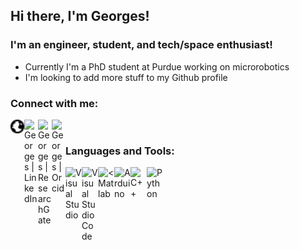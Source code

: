 ## Hi there, I'm Georges!

### I'm an engineer, student, and tech/space enthusiast!

- Currently I'm a PhD student at Purdue working on microrobotics
- I'm looking to add more stuff to my Github profile

### Connect with me:
[<img align="left" alt="website" width="22px" src="https://raw.githubusercontent.com/iconic/open-iconic/master/svg/globe.svg" />][website]
[<img align="left" alt="Georges | LinkedIn" width="22px" src="https://cdn.jsdelivr.net/npm/simple-icons@v3/icons/linkedin.svg" />][linkedin]
[<img align="left" alt="Georges | ResearchGate" width="22px" src="https://img.icons8.com/windows/32/000000/researchgate.png" />][researchgate]
[<img align="left" alt="Georges | Orcid" width="22px" src="https://github.com/ORCID/ORCID-Source/blob/master/orcid-web/src/main/webapp/static/img/mini-icon.png" />][orcid]


<br />

### Languages and Tools:

[<img align="left" alt="Visual Studio" width="26px" src="https://img.icons8.com/fluent/48/000000/visual-studio-2019.png" />][general]
[<img align="left" alt="Visual Studio Code" width="26px" src="https://img.icons8.com/fluent/48/000000/visual-studio-code-2019.png" />][general]
[<img align="left" alt="<Matlab" width="26px" src="https://img.icons8.com/nolan/64/matlab.png" />][general]
[<img align="left" alt="Arduino" width="26px" src="https://img.icons8.com/color/48/000000/arduino.png" />][general]
[<img align="left" alt="C++" width="26px" src="https://img.icons8.com/color/48/000000/c-plus-plus-logo.png" />][general]
[<img align="left" alt="Python" width="26px" src="https://img.icons8.com/color/48/000000/python.png" />][general]

<br />
<br />


[website]: https://web.ics.purdue.edu/~adamg/
[linkedin]: https://www.linkedin.com/in/georges-adam-02577680/
[general]: https://web.ics.purdue.edu/~adamg/
[google]: https://google.com
[researchgate]: https://www.researchgate.net/profile/Georges_Adam
[orcid]: https://orcid.org/0000-0002-2307-3785